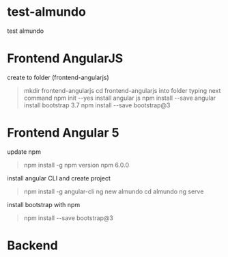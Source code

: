 # test-almundo
test almundo

# Frontend AngularJS
create to folder (frontend-angularjs)
> mkdir frontend-angularjs
> cd frontend-angularjs
into folder typing next command
> npm init --yes
install angular js
> npm install --save angular
install bootstrap 3.7
> npm install --save bootstrap@3




# Frontend Angular 5
update npm
> npm install -g npm
version npm 6.0.0


install angular CLI and create project
> npm install -g angular-cli
> ng new almundo
> cd almundo
> ng serve

install bootstrap with npm
> npm install --save bootstrap@3


# Backend
